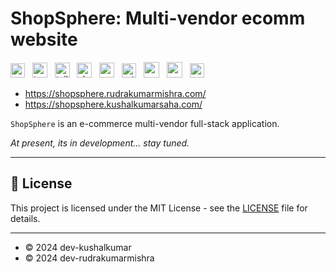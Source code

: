 # ShopSphere: Multi-vendor ecomm website

<img style="height:23px" title="nextjs" src="https://github.com/marwin1991/profile-technology-icons/assets/136815194/5f8c622c-c217-4649-b0a9-7e0ee24bd704"/> &nbsp;
<img style="height:24px" title="typescript" src="https://user-images.githubusercontent.com/25181517/183890598-19a0ac2d-e88a-4005-a8df-1ee36782fde1.png"/> &nbsp;
<img style="height:24px" title="tailwind" src="https://user-images.githubusercontent.com/25181517/202896760-337261ed-ee92-4979-84c4-d4b829c7355d.png"/> &nbsp;
<img style="height:24px" title="shadcn/ui" src="https://avatars.githubusercontent.com/u/139895814?s=200&v=4"/> &nbsp;
<img style="height:24px" title="matrial UI" src="https://user-images.githubusercontent.com/25181517/189716630-fe6c084c-6c66-43af-aa49-64c8aea4a5c2.png"/> &nbsp;
<img style="height:23px" title="prisma" src="https://imgur.com/kw09l6d.png"/> &nbsp;
<img style="height:25px" src="https://user-images.githubusercontent.com/25181517/182884894-d3fa6ee0-f2b4-4960-9961-64740f533f2a.png"/> &nbsp;
<img style="height:25px;" src="https://user-images.githubusercontent.com/25181517/182884177-d48a8579-2cd0-447a-b9a6-ffc7cb02560e.png"/> &nbsp;
<img style="height:23px" src="https://i.imgur.com/h56M3eS.png" title="source: imgur.com" /> &nbsp; 

- https://shopsphere.rudrakumarmishra.com/
- https://shopsphere.kushalkumarsaha.com/

`ShopSphere` is an e-commerce multi-vendor full-stack application.

_At present, its in development... stay tuned._ 

<hr>

## :book: License

This project is licensed under the MIT License - see the <a href=''>LICENSE</a> file for details.

<hr>

- © 2024 dev-kushalkumar
- © 2024 dev-rudrakumarmishra 
